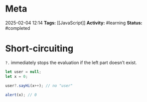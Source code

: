# Meta
2025-02-04 12:14
**Tags:** [[JavaScript]]
**Activity:** #learning 
**Status:** #completed  

# Short-circuiting

`?.` immediately stops the evaluation if the left part doesn’t exist.

```JavaScript title:example.js
let user = null;
let x = 0;

user?.sayHi(x++); // no "user"

alert(x); // 0
```